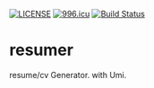 [![LICENSE](https://img.shields.io/badge/license-Anti%20996-blue.svg)](https://github.com/996icu/996.ICU/blob/master/LICENSE)
[![996.icu](https://img.shields.io/badge/link-996.icu-red.svg)](https://996.icu)
[![Build Status](https://travis-ci.com/colmugx/resumer.svg?branch=master)](https://travis-ci.com/colmugx/resumer)

# resumer
resume/cv Generator. with Umi.
